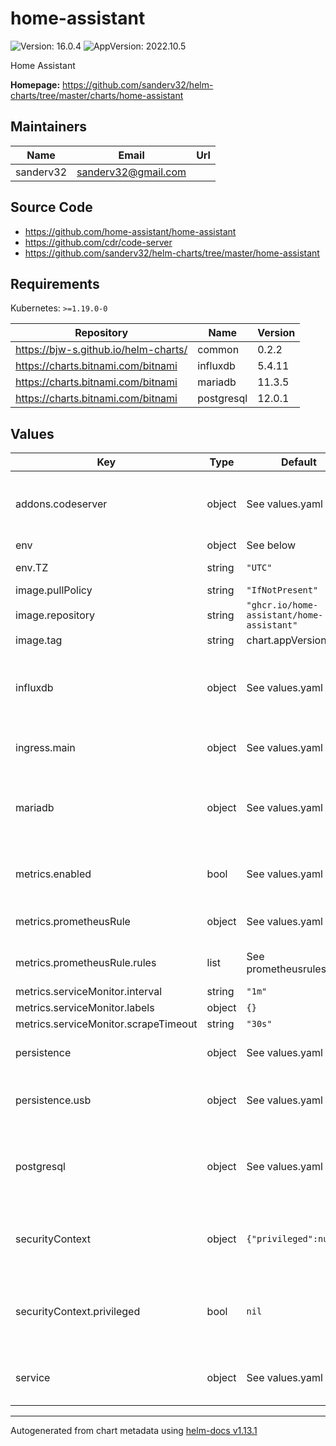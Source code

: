 # home-assistant

![Version: 16.0.4](https://img.shields.io/badge/Version-16.0.4-informational?style=flat-square) ![AppVersion: 2022.10.5](https://img.shields.io/badge/AppVersion-2022.10.5-informational?style=flat-square)

Home Assistant

**Homepage:** <https://github.com/sanderv32/helm-charts/tree/master/charts/home-assistant>

## Maintainers

| Name | Email | Url |
| ---- | ------ | --- |
| sanderv32 | <sanderv32@gmail.com> |  |

## Source Code

* <https://github.com/home-assistant/home-assistant>
* <https://github.com/cdr/code-server>
* <https://github.com/sanderv32/helm-charts/tree/master/home-assistant>

## Requirements

Kubernetes: `>=1.19.0-0`

| Repository | Name | Version |
|------------|------|---------|
| https://bjw-s.github.io/helm-charts/ | common | 0.2.2 |
| https://charts.bitnami.com/bitnami | influxdb | 5.4.11 |
| https://charts.bitnami.com/bitnami | mariadb | 11.3.5 |
| https://charts.bitnami.com/bitnami | postgresql | 12.0.1 |

## Values

| Key | Type | Default | Description |
|-----|------|---------|-------------|
| addons.codeserver | object | See values.yaml | Enable and configure codeserver for the chart.    This allows for easy access to configuration.yaml |
| env | object | See below | environment variables. |
| env.TZ | string | `"UTC"` | Set the container timezone |
| image.pullPolicy | string | `"IfNotPresent"` | image pull policy |
| image.repository | string | `"ghcr.io/home-assistant/home-assistant"` | image repository |
| image.tag | string | chart.appVersion | image tag |
| influxdb | object | See values.yaml | Enable and configure influxdb database subchart under this key.    For more options see [influxdb chart documentation](https://github.com/bitnami/charts/tree/master/bitnami/influxdb) |
| ingress.main | object | See values.yaml | Enable and configure ingress settings for the chart under this key. |
| mariadb | object | See values.yaml | Enable and configure mariadb database subchart under this key.    For more options see [mariadb chart documentation](https://github.com/bitnami/charts/tree/master/bitnami/mariadb) |
| metrics.enabled | bool | See values.yaml | Enable and configure a Prometheus serviceMonitor for the chart under this key. |
| metrics.prometheusRule | object | See values.yaml | Enable and configure Prometheus Rules for the chart under this key. |
| metrics.prometheusRule.rules | list | See prometheusrules.yaml | Configure additionial rules for the chart under this key. |
| metrics.serviceMonitor.interval | string | `"1m"` |  |
| metrics.serviceMonitor.labels | object | `{}` |  |
| metrics.serviceMonitor.scrapeTimeout | string | `"30s"` |  |
| persistence | object | See values.yaml | Configure persistence settings for the chart under this key. |
| persistence.usb | object | See values.yaml | Configure a hostPathMount to mount a USB device in the container. |
| postgresql | object | See values.yaml | Enable and configure postgresql database subchart under this key.    For more options see [postgresql chart documentation](https://github.com/bitnami/charts/tree/master/bitnami/postgresql) |
| securityContext | object | `{"privileged":null}` | When hostNetwork is true set dnsPolicy to ClusterFirstWithHostNet dnsPolicy: ClusterFirstWithHostNet |
| securityContext.privileged | bool | `nil` | Privileged securityContext may be required if USB devics are accessed directly through the host machine |
| service | object | See values.yaml | Configures service settings for the chart. Normally this does not need to be modified. |

----------------------------------------------
Autogenerated from chart metadata using [helm-docs v1.13.1](https://github.com/norwoodj/helm-docs/releases/v1.13.1)
